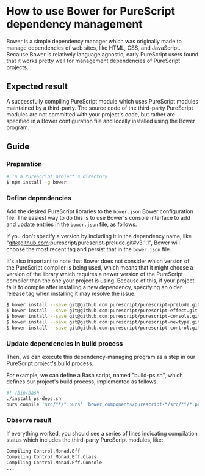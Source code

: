 
# How to use Bower for PureScript dependency management

Bower is a simple dependency manager which was originally made to manage dependencies of web sites, like HTML, CSS, and JavaScript. Because Bower is relatively language agnostic, early PureScript users found that it works pretty well for management dependencies of PureScript projects.

## Expected result

A successfully compiling PureScript module which uses PureScript modules maintained by a third-party. The source code of the third-party PureScript modules are not committed with your project's code, but rather are specified in a Bower configuration file and locally installed using the Bower program.

## Guide

### Preparation

``` sh
# In a PureScript project's directory
$ npm install -g bower
```

### Define dependencies

Add the desired PureScript libraries to the `bower.json` Bower configuration file. The easiest way to do this is to use Bower's console interface to add and update entries in the `bower.json` file, as follows.

If you don't specify a version by including it in the dependency name, like "git@github.com:purescript/purescript-prelude.git#v3.1.1", Bower will choose the most recent tag and persist that in the `bower.json` file.

It's also important to note that Bower does not consider which version of the PureScript compiler is being used, which means that it might choose a version of the library which requires a newer version of the PureScript compiler than the one your project is using. Because of this, if your project fails to compile after installing a new dependency, specifying an older release tag when installing it may resolve the issue.

``` sh
$ bower install --save git@github.com:purescript/purescript-prelude.git
$ bower install --save git@github.com:purescript/purescript-effect.git
$ bower install --save git@github.com:purescript/purescript-console.git
$ bower install --save git@github.com:purescript/purescript-newtype.git
$ bower install --save git@github.com:purescript/purescript-control.git
```

### Update dependencies in build process

Then, we can execute this dependency-managing program as a step in our PureScript project's build process.

For example, we can define a Bash script, named "build-ps.sh", which defines our project's build process, implemented as follows.

``` sh
#! /bin/bash
./install_ps-deps.sh
purs compile 'src/**/*.purs' 'bower_components/purescript-*/src/**/*.purs'
```

### Observe result

If everything worked, you should see a series of lines indicating compilation status which includes the third-party PureScript modules, like:

``` sh
Compiling Control.Monad.Eff
Compiling Control.Monad.Eff.Class
Compiling Control.Monad.Eff.Console
...
```
